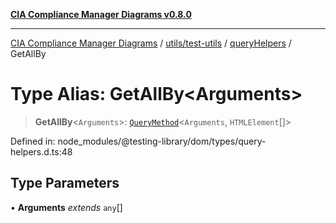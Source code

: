 [**CIA Compliance Manager Diagrams v0.8.0**](../../../../../README.md)

***

[CIA Compliance Manager Diagrams](../../../../../modules.md) / [utils/test-utils](../../../README.md) / [queryHelpers](../README.md) / GetAllBy

# Type Alias: GetAllBy\<Arguments\>

> **GetAllBy**\<`Arguments`\>: [`QueryMethod`](QueryMethod.md)\<`Arguments`, `HTMLElement`[]\>

Defined in: node\_modules/@testing-library/dom/types/query-helpers.d.ts:48

## Type Parameters

• **Arguments** *extends* `any`[]
